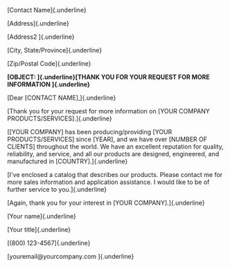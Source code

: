 [Contact Name]{.underline}

[Address]{.underline}

[Address2 ]{.underline}

[City, State/Province]{.underline}

[Zip/Postal Code]{.underline}

**[OBJECT: ]{.underline}[THANK YOU FOR YOUR REQUEST FOR MORE INFORMATION
]{.underline}**

[Dear \[CONTACT NAME\],]{.underline}

[Thank you for your request for more information on \[YOUR COMPANY
PRODUCTS/SERVICES\].]{.underline}

[\[YOUR COMPANY\] has been producing/providing \[YOUR
PRODUCTS/SERVICES\] since \[YEAR\], and we have over \[NUMBER OF
CLIENTS\] throughout the world. We have an excellent reputation for
quality, reliability, and service, and all our products are designed,
engineered, and manufactured in \[COUNTRY\].]{.underline}

[I've enclosed a catalog that describes our products. Please contact me
for more sales information and application assistance. I would like to
be of further service to you.]{.underline}

[Again, thank you for your interest in \[YOUR COMPANY\].]{.underline}

[Your name]{.underline}

[Your title]{.underline}

[(800) 123-4567]{.underline}

[youremail\@yourcompany.com ]{.underline}
